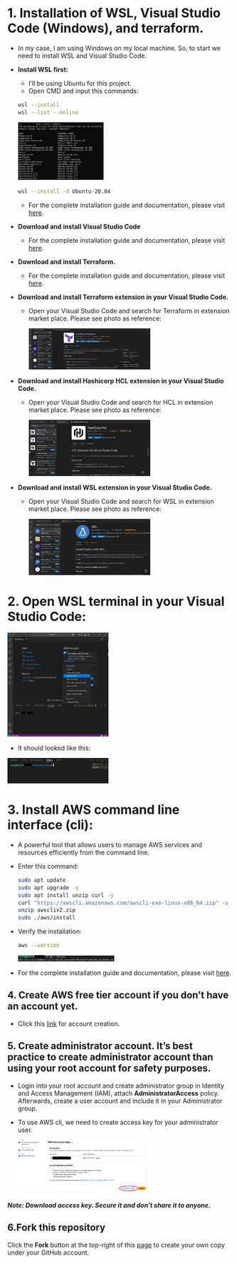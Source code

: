 # **1. Installation of WSL, Visual Studio Code (Windows), and terraform.**
-	In my case, I am using Windows on my local machine. So, to start we need to install WSL and Visual Studio Code.
-	**Install WSL first:**
    -	I’ll be using Ubuntu for this project.
    -	Open CMD and input this commands:    

    ```bash
    wsl --install
    wsl --list --online
    ```

    <div style="text-align: left;">
    <img src="https://github.com/Carlo-05/Terraform-WebApp-RDS-Vault-Project/blob/main/Other%20documents/pictures/Prerequisites/1..png?raw=true" alt="Prerequisites" style="width: 40%; height: auto;">
    </div>


    ```bash
	wsl --install -d Ubuntu-20.04
    ```

    -   For the complete installation guide and documentation, please visit [here](https://learn.microsoft.com/en-us/windows/wsl/install).


-   **Download and install Visual Studio Code**
    -	For the complete installation guide and documentation, please visit [here](https://code.visualstudio.com/download).

-	**Download and install Terraform.**
    -	For the complete installation guide and documentation, please visit [here](https://developer.hashicorp.com/terraform/install).

-	**Download and install Terraform extension in your Visual Studio Code.**
    -	Open your Visual Studio Code and search for Terraform in extension market place. Please see photo as reference:

        <div style="text-align: left;">
        <img src="https://github.com/Carlo-05/Terraform-WebApp-RDS-Vault-Project/blob/main/Other%20documents/pictures/Prerequisites/1.2.png?raw=true" alt="Prerequisites" style="width: 60%; height: auto;">
        </div> 
 
-	**Download and install Hashicorp HCL extension in your Visual Studio Code.**
    -	Open your Visual Studio Code and search for HCL in extension market place. Please see photo as reference:

        <div style="text-align: left;">
        <img src="https://github.com/Carlo-05/Terraform-WebApp-RDS-Vault-Project/blob/main/Other%20documents/pictures/Prerequisites/1.3.png?raw=true" alt="Prerequisites" style="width: 60%; height: auto;">
        </div> 

-	**Download and install WSL extension in your Visual Studio Code.**
    -	Open your Visual Studio Code and search for WSL in extension market place. Please see photo as reference:

        <div style="text-align: left;">
        <img src="https://github.com/Carlo-05/Terraform-WebApp-RDS-Vault-Project/blob/main/Other%20documents/pictures/Prerequisites/1.4.png?raw=true" alt="Prerequisites" style="width: 60%; height: auto;">
        </div> 
 


# **2. Open WSL terminal in your Visual Studio Code:**

<div style="text-align: left;">
<img src="https://github.com/Carlo-05/Terraform-WebApp-RDS-Vault-Project/blob/main/Other%20documents/pictures/Prerequisites/2..png?raw=true" alt="Prerequisites" style="width: 45%; height: auto;">
</div> 


-   It should looked like this:

<div style="text-align: left;">
<img src="https://github.com/Carlo-05/CI-CD-Github-Actions-Terraform-Project/blob/main/Other%20Documents/Picture/prerequisite_openwslterminal.png?raw=true" alt="Prerequisites" style="width: 45%; height: auto;">
</div> 


# **3. Install AWS command line interface (cli):**
-	A powerful tool that allows users to manage AWS services and resources efficiently from the command line.
-	Enter this command:

    ```bash
    sudo apt update
    sudo apt upgrade -y
    sudo apt install unzip curl -y
    curl "https://awscli.amazonaws.com/awscli-exe-linux-x86_64.zip" -o "awscliv2.zip"
    unzip awscliv2.zip
    sudo ./aws/install
    ```
-   Verify the installation:
   
    ```bash
	aws --version
     ```

    <div style="text-align: left;">
    <img src="https://github.com/Carlo-05/Terraform-WebApp-RDS-Vault-Project/blob/main/Other%20documents/pictures/Prerequisites/3..png?raw=true" alt="Prerequisites" style="width: 45%; height: auto;">
    </div> 


-   For the complete installation guide and documentation, please visit [here](https://docs.aws.amazon.com/cli/latest/userguide/getting-started-install.html).


## **4. Create AWS free tier account if you don’t have an account yet.**
-	Click this [link](https://signin.aws.amazon.com/signup?request_type=register) for account creation.

## **5. Create administrator account. It’s best practice to create administrator account than using your root account for safety purposes.**
-	Login into your root account and create administrator group in Identity and Access Management (IAM), attach **AdministratorAccess** policy. Afterwards, create a user account and include it in your Administrator group.
-	To use AWS cli, we need to create access key for your administrator user.

    <div style="text-align: left;">
    <img src="https://github.com/Carlo-05/Terraform-WebApp-RDS-Vault-Project/blob/main/Other%20documents/pictures/Prerequisites/5..png?raw=true" alt="Prerequisites" style="width: 60%; height: auto;">
    </div> 
#### _Note: Download access key. Secure it and don’t share it to anyone._


## **6.Fork this repository** ##  
   Click the **Fork** button at the top-right of this [page](https://github.com/Carlo-05/CI-CD-Github-Actions-Terraform-Project) to create your own copy under your GitHub account.